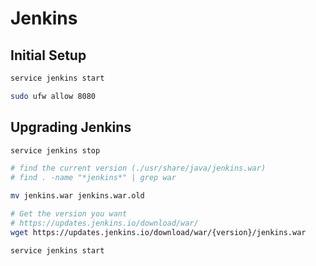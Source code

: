 # Jenkins

## Initial Setup

```bash
service jenkins start

sudo ufw allow 8080
```

## Upgrading Jenkins

```bash
service jenkins stop

# find the current version (./usr/share/java/jenkins.war)
# find . -name "*jenkins*" | grep war

mv jenkins.war jenkins.war.old

# Get the version you want
# https://updates.jenkins.io/download/war/
wget https://updates.jenkins.io/download/war/{version}/jenkins.war

service jenkins start
```
